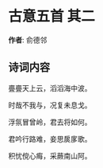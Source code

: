 # 古意五首  其二

**作者**: 俞德邻

## 诗词内容

亹亹天上云，滔滔海中波。

时哉不我与，况复未息戈。

浮氛冒曾岭，君去将如何。

君吟行路难，妾思扊扅歌。

积忧傥心痗，采蕨南山阿。

